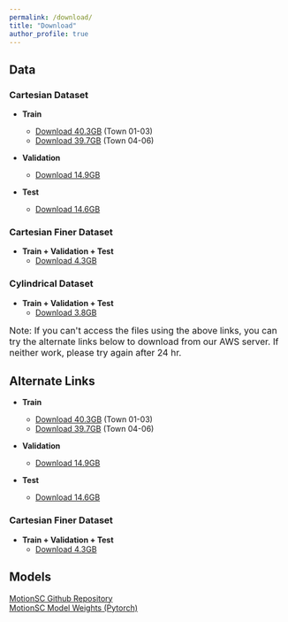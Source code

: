 ```yaml
---
permalink: /download/
title: "Download"
author_profile: true
---
```


## Data

<!-- blank line -->

### Cartesian Dataset
* <b>Train</b> 
    * <a href="https://www.dropbox.com/s/colr0tqiqcwiuto/train_cartesian_13.zip?dl=0">Download 40.3GB</a> (Town 01-03)
    * <a href="https://www.dropbox.com/s/cm0qhmcwj1mz2tx/train_cartesian_46.zip?dl=0">Download 39.7GB</a> (Town 04-06)

* <b>Validation</b> 
    * <a href="https://www.dropbox.com/s/6aazdgg71n2aa0y/val_cartesian.zip?dl=0">Download 14.9GB</a>

* <b>Test</b> 
    * <a href="https://www.dropbox.com/s/4aprfo1zdg4g57z/test_cartesian.zip?dl=0">Download 14.6GB</a>


### Cartesian Finer Dataset
* <b>Train + Validation + Test</b>
    * <a href="https://www.dropbox.com/s/9d78c3hqxf6iwvy/eval_fine.zip?dl=0">Download 4.3GB</a>

### Cylindrical Dataset
* <b>Train + Validation + Test</b>
    * <a href="https://www.dropbox.com/s/eb074zjfilri1ka/eval_cylindrical.zip?dl=0">Download 3.8GB</a>


<font size="3">Note: If you can't access the files using the above links, you can try the alternate links below to download from our AWS server. If neither work, please try again after 24 hr.</font> 
    

## Alternate Links

* <b>Train</b> 
    * <a href="https://curly-dataset-public.s3.us-east-2.amazonaws.com/CARLA/train_cartesian_13.zip">Download 40.3GB</a> (Town 01-03)
    * <a href="https://curly-dataset-public.s3.us-east-2.amazonaws.com/CARLA/train_cartesian_46.zip">Download 39.7GB</a> (Town 04-06)

* <b>Validation</b> 
    * <a href="https://curly-dataset-public.s3.us-east-2.amazonaws.com/CARLA/val_cartesian.zip">Download 14.9GB</a>

* <b>Test</b> 
    * <a href="https://curly-dataset-public.s3.us-east-2.amazonaws.com/CARLA/test_cartesian.zip">Download 14.6GB</a>


### Cartesian Finer Dataset
* <b>Train + Validation + Test</b>
    * <a href="https://www.dropbox.com/s/9d78c3hqxf6iwvy/eval_fine.zip?dl=0](https://curly-dataset-public.s3.us-east-2.amazonaws.com/CARLA/eval_fine.zip">Download 4.3GB</a>


## Models
<div class="DOWNLOAD-block">
    <a href="https://github.com/UMich-CURLY/3DMapping">MotionSC Github Repository</a>
</div>
<div class="DOWNLOAD-block">
    <a href="https://github.com/UMich-CURLY/3DMapping/tree/main/Models/Weights">MotionSC Model Weights (Pytorch)</a>
</div>
